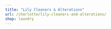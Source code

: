 ```yaml
---
title: "Lily Cleaners & Alterations"
url: /charlotte/lily-cleaners-and-alterations/
shop: laundry
---
```

